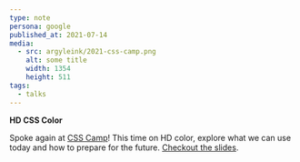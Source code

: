 ```yaml
---
type: note
persona: google
published_at: 2021-07-14
media:
  - src: argyleink/2021-css-camp.png
    alt: some title
    width: 1354
    height: 511
tags: 
  - talks
---
```


**HD CSS Color**  

Spoke again at [CSS Camp](https://csscamp.tech/speakers/2021/adam-argyle/)! This
time on HD color, explore what we can use today and how to prepare for the future. [Checkout the slides](https://2021-hd-color-at-css-camp.netlify.app/).
